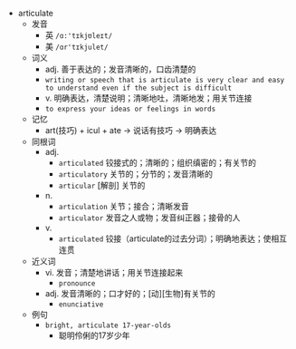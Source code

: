 - articulate
  - 发音
    - 英 `/ɑ:'tɪkjʊleɪt/`
    - 美 `/ɑr'tɪkjulet/`
  - 词义
    - adj. 善于表达的；发音清晰的，口齿清楚的
    - `writing or speech that is articulate is very clear and easy to understand even if the subject is difficult`
    - v. 明确表达，清楚说明；清晰地吐，清晰地发；用关节连接
    - `to express your ideas or feelings in words`
  - 记忆
    - art(技巧) + icul + ate → 说话有技巧 → 明确表达
  - 同根词
    - adj.
      - `articulated` 铰接式的；清晰的；组织缜密的；有关节的
      - `articulatory` 关节的；分节的；发音清晰的
      - `articular` [解剖] 关节的
    - n.
      - `articulation` 关节；接合；清晰发音
      - `articulator` 发音之人或物；发音纠正器；接骨的人
    - v.
      - `articulated` 铰接（articulate的过去分词）；明确地表达；使相互连贯
  - 近义词
    - vi. 发音；清楚地讲话；用关节连接起来
      - `pronounce`
    - adj. 发音清晰的；口才好的；[动][生物]有关节的
      - `enunciative`
  - 例句
    - `bright, articulate 17-year-olds`
      - 聪明伶俐的17岁少年

